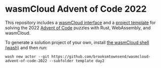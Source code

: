 # wasmCloud Advent of Code 2022

This repository includes a [wasmCloud interface](./advent-of-code-interface/) and a [project template](./template/) for solving the 2022 [Advent of Code](https://adventofcode.com/) puzzles with Rust, WebAssembly, and wasmCloud.

To generate a solution project of your own, install [the wasmCloud shell (wash)](https://wasmcloud.dev/overview/installation/) and then run:

```
wash new actor --git https://github.com/brooksmtownsend/wasmcloud-advent-of-code-2022 --subfolder template day2
```
